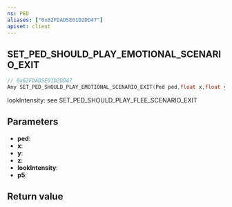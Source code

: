 ```yaml
---
ns: PED
aliases: ["0x62FDAD5E01D2DD47"]
apiset: client
---
```

## SET_PED_SHOULD_PLAY_EMOTIONAL_SCENARIO_EXIT

```c
// 0x62FDAD5E01D2DD47
Any SET_PED_SHOULD_PLAY_EMOTIONAL_SCENARIO_EXIT(Ped ped,float x,float y,float z,int lookIntensity,BOOL p5);
```

lookIntensity: see SET_PED_SHOULD_PLAY_FLEE_SCENARIO_EXIT

## Parameters
* **ped**:
* **x**:
* **y**:
* **z**:
* **lookIntensity**:
* **p5**:

## Return value

